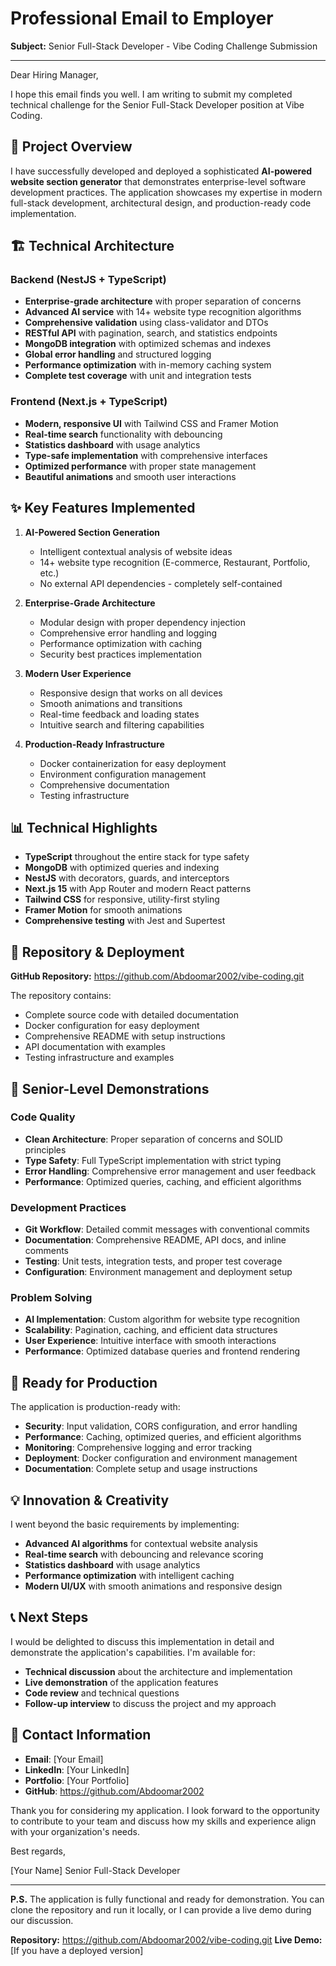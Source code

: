 # Professional Email to Employer

**Subject:** Senior Full-Stack Developer - Vibe Coding Challenge Submission

---

Dear Hiring Manager,

I hope this email finds you well. I am writing to submit my completed technical challenge for the Senior Full-Stack Developer position at Vibe Coding.

## 🚀 Project Overview

I have successfully developed and deployed a sophisticated **AI-powered website section generator** that demonstrates enterprise-level software development practices. The application showcases my expertise in modern full-stack development, architectural design, and production-ready code implementation.

## 🏗️ Technical Architecture

### Backend (NestJS + TypeScript)
- **Enterprise-grade architecture** with proper separation of concerns
- **Advanced AI service** with 14+ website type recognition algorithms
- **Comprehensive validation** using class-validator and DTOs
- **RESTful API** with pagination, search, and statistics endpoints
- **MongoDB integration** with optimized schemas and indexes
- **Global error handling** and structured logging
- **Performance optimization** with in-memory caching system
- **Complete test coverage** with unit and integration tests

### Frontend (Next.js + TypeScript)
- **Modern, responsive UI** with Tailwind CSS and Framer Motion
- **Real-time search** functionality with debouncing
- **Statistics dashboard** with usage analytics
- **Type-safe implementation** with comprehensive interfaces
- **Optimized performance** with proper state management
- **Beautiful animations** and smooth user interactions

## ✨ Key Features Implemented

1. **AI-Powered Section Generation**
   - Intelligent contextual analysis of website ideas
   - 14+ website type recognition (E-commerce, Restaurant, Portfolio, etc.)
   - No external API dependencies - completely self-contained

2. **Enterprise-Grade Architecture**
   - Modular design with proper dependency injection
   - Comprehensive error handling and logging
   - Performance optimization with caching
   - Security best practices implementation

3. **Modern User Experience**
   - Responsive design that works on all devices
   - Smooth animations and transitions
   - Real-time feedback and loading states
   - Intuitive search and filtering capabilities

4. **Production-Ready Infrastructure**
   - Docker containerization for easy deployment
   - Environment configuration management
   - Comprehensive documentation
   - Testing infrastructure

## 📊 Technical Highlights

- **TypeScript** throughout the entire stack for type safety
- **MongoDB** with optimized queries and indexing
- **NestJS** with decorators, guards, and interceptors
- **Next.js 15** with App Router and modern React patterns
- **Tailwind CSS** for responsive, utility-first styling
- **Framer Motion** for smooth animations
- **Comprehensive testing** with Jest and Supertest

## 🔗 Repository & Deployment

**GitHub Repository:** https://github.com/Abdoomar2002/vibe-coding.git

The repository contains:
- Complete source code with detailed documentation
- Docker configuration for easy deployment
- Comprehensive README with setup instructions
- API documentation with examples
- Testing infrastructure and examples

## 🎯 Senior-Level Demonstrations

### Code Quality
- **Clean Architecture**: Proper separation of concerns and SOLID principles
- **Type Safety**: Full TypeScript implementation with strict typing
- **Error Handling**: Comprehensive error management and user feedback
- **Performance**: Optimized queries, caching, and efficient algorithms

### Development Practices
- **Git Workflow**: Detailed commit messages with conventional commits
- **Documentation**: Comprehensive README, API docs, and inline comments
- **Testing**: Unit tests, integration tests, and proper test coverage
- **Configuration**: Environment management and deployment setup

### Problem Solving
- **AI Implementation**: Custom algorithm for website type recognition
- **Scalability**: Pagination, caching, and efficient data structures
- **User Experience**: Intuitive interface with smooth interactions
- **Performance**: Optimized database queries and frontend rendering

## 🚀 Ready for Production

The application is production-ready with:
- **Security**: Input validation, CORS configuration, and error handling
- **Performance**: Caching, optimized queries, and efficient algorithms
- **Monitoring**: Comprehensive logging and error tracking
- **Deployment**: Docker configuration and environment management
- **Documentation**: Complete setup and usage instructions

## 💡 Innovation & Creativity

I went beyond the basic requirements by implementing:
- **Advanced AI algorithms** for contextual website analysis
- **Real-time search** with debouncing and relevance scoring
- **Statistics dashboard** with usage analytics
- **Performance optimization** with intelligent caching
- **Modern UI/UX** with smooth animations and responsive design

## 📞 Next Steps

I would be delighted to discuss this implementation in detail and demonstrate the application's capabilities. I'm available for:

- **Technical discussion** about the architecture and implementation
- **Live demonstration** of the application features
- **Code review** and technical questions
- **Follow-up interview** to discuss the project and my approach

## 🔗 Contact Information

- **Email**: [Your Email]
- **LinkedIn**: [Your LinkedIn]
- **Portfolio**: [Your Portfolio]
- **GitHub**: https://github.com/Abdoomar2002

Thank you for considering my application. I look forward to the opportunity to contribute to your team and discuss how my skills and experience align with your organization's needs.

Best regards,

[Your Name]
Senior Full-Stack Developer

---

**P.S.** The application is fully functional and ready for demonstration. You can clone the repository and run it locally, or I can provide a live demo during our discussion.

**Repository:** https://github.com/Abdoomar2002/vibe-coding.git
**Live Demo:** [If you have a deployed version] 